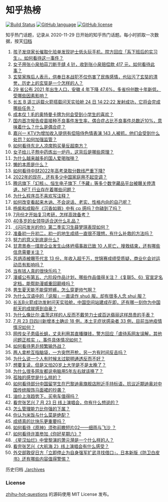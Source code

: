 # 知乎热榜
[![Build Status](https://github.com/ToWeLong/zhihu-hot-questions/workflows/CI/badge.svg)](https://github.com/ToWeLong/zhihu-hot-questions/actions)
[![GitHub language](https://img.shields.io/badge/language-golang-orange.svg)](https://golang.org/)
[![GitHub license](https://img.shields.io/github/license/ToWeLong/zhihu-hot-questions)](https://github.com/ToWeLong/zhihu-hot-questions/blob/main/LICENSE)

知乎热门话题，记录从 2020-11-29 日开始的知乎热门话题。每小时抓取一次数据，按天[归档](./archives)

<!-- BEGIN -->

1. [孩子发烧家长催取化验单发现护士低头玩手机，院方回应「系下班后的实习生」，如何看待这一事件？](https://www.zhihu.com/question/544936192)
1. [女子用张小泉拍蒜刀断手缝 4 针，收到张小泉赔偿款 417 元，如何看待此事？](https://www.zhihu.com/question/544678441)
1. [玄奘家族后人表示，供奉日本战犯不仅伤害了民族感情，也玷污了玄奘的清誉，历史上的玄奘是一个怎样的人？](https://www.zhihu.com/question/544916041)
1. [29 省公布 2021 年出生人口，安徽 4 年下降 47.6%，多省份创数十年新低，受哪些因素影响？](https://www.zhihu.com/question/544924057)
1. [长五 B 遥三运载火箭搭载问天实验舱 24 日 14:22:22 发射成功，它将会完成哪些任务？](https://www.zhihu.com/question/543901181)
1. [成本仅 1 毛的奥特曼卡牌为何会受到小学生的喜欢？](https://www.zhihu.com/question/544937336)
1. [国内首次报告疫苗接种不良事件发生率，偶合症占比不良事件总数近10%，意味着什么？什么是偶合症？](https://www.zhihu.com/question/545013451)
1. [嘉兴一 KTV为增加收入提供有偿陪侍色情表演 143 人被抓，他们会受到什么处罚？如何加强监管？](https://www.zhihu.com/question/544858170)
1. [如何看待东北人凉席购买量反超南方？](https://www.zhihu.com/question/544752807)
1. [女子给儿子熬中药炼出一炉丹，这背后是哪些原理？](https://www.zhihu.com/question/544062317)
1. [为什么越来越多的国人爱喝咖啡？](https://www.zhihu.com/question/544731483)
1. [懒的本质是什么？](https://www.zhihu.com/question/21145236)
1. [如何看待中财2022年高考录取分数线严重下降?](https://www.zhihu.com/question/544734612)
1. [2022年的现在，还有多少中国家庭用不起空调？](https://www.zhihu.com/question/544802030)
1. [腾讯旗下「幻核」、恒生电子旗下「予藏」等多个数字藏品平台被曝关停清退，NFT 行业存在着哪些问题？](https://www.zhihu.com/question/544691850)
1. [为什么程序员不喜欢写注释？](https://www.zhihu.com/question/540401202)
1. [如何改变看起来木讷、不会说话、老实、性格内向的自己呢？](https://www.zhihu.com/question/266384603)
1. [杨紫和成毅在《沉香如屑》中有 cp 感吗？你磕到了吗？](https://www.zhihu.com/question/516530496)
1. [7月份才开始复习考研，怎样高效备考？](https://www.zhihu.com/question/544481001)
1. [40多岁的女领导适合送什么礼品？](https://www.zhihu.com/question/23706481)
1. [《闪闪发光的你》第二季实习生薛梦琪表现如何？](https://www.zhihu.com/question/540846034)
1. [准备初一升初二，初一的地生成绩一直很不理想，有什么补救的方法吗？](https://www.zhihu.com/question/543491698)
1. [努力的意义到底是什么?](https://www.zhihu.com/question/545049223)
1. [甘肃景泰一煤炭企业发生山体坍塌事故已致 10 人死亡，搜救结束，还有哪些信息需要关注？](https://www.zhihu.com/question/544933022)
1. [苏炳添被曝签代言 13 份，年收入超千万，世锦赛成绩受质疑，商业化会对运动员有影响吗？](https://www.zhihu.com/question/543946224)
1. [当有钱人真的很快乐吗？](https://www.zhihu.com/question/426823762)
1. [漫威公布第五、六阶段作品计划，哪些作品值得关注？《复联5、6》官宣定名定档，能帮助漫威重回巅峰吗？](https://www.zhihu.com/question/545018613)
1. [男生夏天能不能穿短裤，怎么穿更帅气啊？](https://www.zhihu.com/question/21076052)
1. [为什么汉语中的「说服」一直读作 shuō 服，却有很多人念 shuì 服？](https://www.zhihu.com/question/313282154)
1. [长五B火箭成功发射问天实验舱，中国空间站建成在即，还有哪一刻你为中国航天的成就感到自豪？](https://www.zhihu.com/question/542765826)
1. [为什么像比尔·盖茨这样的人反而不戴劳力士或百达翡丽这样昂贵的手表？](https://www.zhihu.com/question/420037280)
1. [7 月 23 日四川新增本土确诊 18 例，本土无症状感染者 33 例，目前当地疫情情况如何？](https://www.zhihu.com/question/545017675)
1. [网传女子患癌长蛆，丈夫利用其直播赚钱，警方回应「虐待系网友误解，其他问题正核实 」，事件具体情况如何？](https://www.zhihu.com/question/544692653)
1. [如何看待男乒频繁输外战？](https://www.zhihu.com/question/544478600)
1. [两人拿枪互指脑袋，一方突然开枪，另一方有时间反击吗？](https://www.zhihu.com/question/404895856)
1. [为什么说一个人有时候太过聪明通透反而不好？](https://www.zhihu.com/question/369914522)
1. [想要复读，但是又怕20岁上大学是不是太晚了？](https://www.zhihu.com/question/544953634)
1. [为什么很多网友都说电脑用5年左右就该换了？](https://www.zhihu.com/question/521171582)
1. [孤独的感觉是什么样的？](https://www.zhihu.com/question/308914653)
1. [如何看待部分中国留学生在巴黎迪奥旗舰店附近手持标语，抗议近期迪奥对中国传统服饰马面裙的抄袭？](https://www.zhihu.com/question/545057007)
1. [油价上涨趋势下，买电车值得吗？](https://www.zhihu.com/question/523486223)
1. [看完张艺兴 7 月 23 日 线上演唱会，你有什么想说的？](https://www.zhihu.com/question/544540765)
1. [怎么管理能力比你强的下属？](https://www.zhihu.com/question/277993916)
1. [你认为米饭与什么菜是绝配？](https://www.zhihu.com/question/454643004)
1. [成绩真的比快乐更重要吗？](https://www.zhihu.com/question/544892955)
1. [如何看待《原神》须弥前瞻短片02——细雨与飞沙 ？](https://www.zhihu.com/question/544956610)
1. [如何看待许嵩参加《你好星期六》?](https://www.zhihu.com/question/541095540)
1. [《星汉灿烂》中曾黎演的萧元漪是一个什么样的人？](https://www.zhihu.com/question/542508838)
1. [看完张艺兴《大航海 2》线上演唱会有什么感受？](https://www.zhihu.com/question/544501022)
1. [外交部敦促日方「立即停止为自身强军扩武寻找借口」，日本新版《防卫白皮书》还有哪些内容值得警惕？](https://www.zhihu.com/question/544761493)

<!-- END -->

历史归档 [./archives](./archives)


### License
[zhihu-hot-questions](https://github.com/towelong/zhihu-hot-questions) 的源码使用 MIT License 发布。